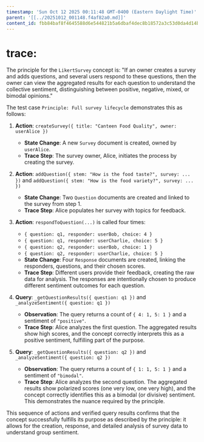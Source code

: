 ```yaml
---
timestamp: 'Sun Oct 12 2025 00:11:48 GMT-0400 (Eastern Daylight Time)'
parent: '[[../20251012_001148.f4af82a0.md]]'
content_id: fbb84baf8f4645588d6e544821b5a6dbaf4dec8b18572a3c53d0da4d14bc2406
---
```


# trace:

The principle for the `LikertSurvey` concept is: "If an owner creates a survey and adds questions, and several users respond to these questions, then the owner can view the aggregated results for each question to understand the collective sentiment, distinguishing between positive, negative, mixed, or bimodal opinions."

The test case `Principle: Full survey lifecycle` demonstrates this as follows:

1. **Action**: `createSurvey({ title: "Canteen Food Quality", owner: userAlice })`
   * **State Change**: A new `Survey` document is created, owned by `userAlice`.
   * **Trace Step**: The survey owner, Alice, initiates the process by creating the survey.

2. **Action**: `addQuestion({ stem: "How is the food taste?", survey: ... })` and `addQuestion({ stem: "How is the food variety?", survey: ... })`
   * **State Change**: Two `Question` documents are created and linked to the survey from step 1.
   * **Trace Step**: Alice populates her survey with topics for feedback.

3. **Action**: `respondToQuestion(...)` is called four times:
   * `{ question: q1, responder: userBob, choice: 4 }`
   * `{ question: q1, responder: userCharlie, choice: 5 }`
   * `{ question: q2, responder: userBob, choice: 1 }`
   * `{ question: q2, responder: userCharlie, choice: 5 }`
   * **State Change**: Four `Response` documents are created, linking the responders, questions, and their chosen scores.
   * **Trace Step**: Different users provide their feedback, creating the raw data for analysis. The responses are intentionally chosen to produce different sentiment outcomes for each question.

4. **Query**: `_getQuestionResults({ question: q1 })` and `_analyzeSentiment({ question: q1 })`
   * **Observation**: The query returns a count of `{ 4: 1, 5: 1 }` and a sentiment of `"positive"`.
   * **Trace Step**: Alice analyzes the first question. The aggregated results show high scores, and the concept correctly interprets this as a positive sentiment, fulfilling part of the purpose.

5. **Query**: `_getQuestionResults({ question: q2 })` and `_analyzeSentiment({ question: q2 })`
   * **Observation**: The query returns a count of `{ 1: 1, 5: 1 }` and a sentiment of `"bimodal"`.
   * **Trace Step**: Alice analyzes the second question. The aggregated results show polarized scores (one very low, one very high), and the concept correctly identifies this as a bimodal (or divisive) sentiment. This demonstrates the nuance required by the principle.

This sequence of actions and verified query results confirms that the concept successfully fulfills its purpose as described by the principle: it allows for the creation, response, and detailed analysis of survey data to understand group sentiment.
